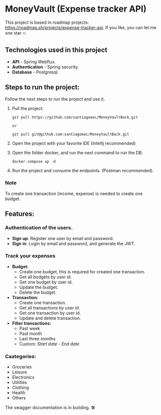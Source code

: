 # MoneyVault (Expense tracker API)

This project is based in roadmap projects: https://roadmap.sh/projects/expense-tracker-api.
If you like, you can let me one star ⭐️.

## Technologies used in this project

- **API** - Spring Webflux.
- **Authentication** - Spring security.
- **Database** - Postgresql.

## Steps to run the project:

Follow the next steps to run the project and use it.

1. Pull the project:
    ```
    git pull https://github.com/santiagomac/MoneyVaultBack.git

    or

    git pull git@github.com:santiagomac/MoneyVaultBack.git
    ```

2. Open the project with your favorite IDE (Intellij recommended)
3. Open the folder docker, and run the next command to run the DB.
    ```
   docker-compose up -d
    ```
4. Run the project and consume the endpoints. (Postman recommended).

### Note
To create one transaction (income, expense) is needed to create one budget.

## Features:

### Authentication of the users.

* **Sign up**: Register one user by email and password.
* **Sign in**: Login by email and password, and generate the JWT.

### Track your expenses

* **Budget:**
  * Create one budget, this is required for created one transaction.
  * Get all budgets by user id.
  * Get one budget by user id.
  * Update the budget.
  * Delete the budget.
* **Transaction:**
  * Create one transaction.
  * Get all transactions by user id.
  * Get one transaction by user id.
  * Update and delete transaction.
* **Filter transactions:**
  * Past week
  * Past month
  * Last three months
  * Custom: *Start date* - *End date*

### Caategories:
* Groceries
* Leisure
* Electronics
* Utilities
* Clothing
* Health
* Others

The swagger documentation is in building. 🛠️
